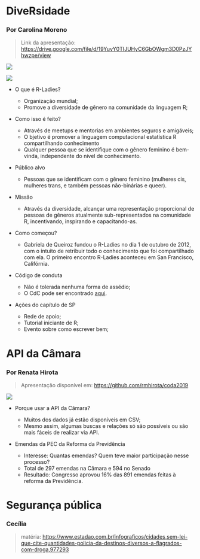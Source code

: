 # DiveRsidade 

### Por Carolina Moreno

> Link da apresentação: https://drive.google.com/file/d/19YuvY0TIJUHyC6GbOWgm3D0PzJYhwzpe/view  

![](https://i.imgur.com/ElVqnwH.jpg)  

![](https://i.imgur.com/4xuIGZ2.jpg)  


- O que é R-Ladies?
    - Organização mundial;
    - Promove a diversidade de gênero na comunidade da linguagem R;

- Como isso é feito?
    - Através de meetups e mentorias em ambientes seguros e amigáveis;
    - O bjetivo é promover a linguagem computacional estatística R compartilhando conhecimento
    - Qualquer pessoa que se identifique com o gênero feminino é bem-vinda, independente do nível de conhecimento.

- Público alvo
    - Pessoas que se identificam com o gênero feminino (mulheres cis, mulheres trans, e também pessoas não-binárias e queer).

- Missão
    - Através da diversidade, alcançar uma representação proporcional de pessoas de gêneros atualmente sub-representados na comunidade R, incentivando, inspirando e capacitando-as.

- Como começou?
    - Gabriela de Queiroz fundou o R-Ladies no dia 1 de outubro de 2012, com o intuito de retribuir todo o conhecimento que foi compartilhado com ela. O primeiro encontro R-Ladies aconteceu em San Francisco, Califórnia. 

- Código de conduta
    -  Não é tolerada nenhuma forma de assédio;
    - O CdC pode ser encontrado [aqui](https://github.com/rladies/starter-kit/wiki/Code-of-Conduct#portuguese).

- Ações do capítulo de SP
    - Rede de apoio;
    - Tutorial iniciante de R;
    - Evento sobre como escrever bem;  



# API da Câmara

### Por Renata Hirota

> Apresentação disponível em: https://github.com/rmhirota/coda2019

![](https://i.imgur.com/4IoeXIk.jpg)


- Porque usar a API da Câmara?
    - Muitos dos dados já estão disponíveis em CSV;
    - Mesmo assim, algumas buscas e relações só são possíveis ou são mais fáceis de realizar via API.

- Emendas da PEC da Reforma da Previdência
    - Interesse: Quantas emendas? Quem teve maior participação nesse processo?
    - Total de 297 emendas na Câmara e 594 no Senado
    - Resultado: Congresso aprovou 16% das 891 emendas feitas à reforma da Previdência.   


# Segurança pública 

### Cecília

>matéria: https://www.estadao.com.br/infograficos/cidades,sem-lei-que-cite-quantidades-policia-da-destinos-diversos-a-flagrados-com-droga,977293





